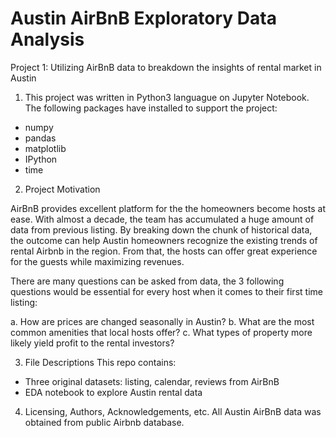# Austin AirBnB Exploratory Data Analysis
Project 1: Utilizing AirBnB data to breakdown the insights of rental market in Austin

1. This project was written in Python3 languague on Jupyter Notebook. The following packages have installed to support the project:

- numpy
- pandas
- matplotlib
- IPython
- time

2. Project Motivation

AirBnB provides excellent platform for the the homeowners become hosts at ease. With almost a decade, the team has accumulated a huge amount of data from previous listing. By breaking down the chunk of historical data, the outcome can help Austin homeowners recognize the existing trends of rental Airbnb in the region. From that, the hosts can offer great experience for the guests while maximizing revenues. 

There are many questions can be asked from data, the 3 following questions would be essential for every host when it comes to their first time listing:

a. How are prices are changed seasonally in Austin?
b. What are the most common amenities that local hosts offer?
c. What types of property more likely yield profit to the rental investors?

3. File Descriptions
This repo contains:
- Three original datasets: listing, calendar, reviews from AirBnB
- EDA notebook to explore Austin rental data

4. Licensing, Authors, Acknowledgements, etc.
All Austin AirBnB data was obtained from public Airbnb database.
